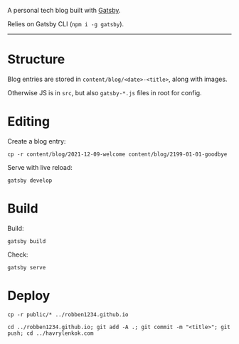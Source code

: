 A personal tech blog built with [Gatsby](https://www.gatsbyjs.com).

Relies on Gatsby CLI (`npm i -g gatsby`).

---

# Structure

Blog entries are stored in `content/blog/<date>-<title>`, along with images.

Otherwise JS is in `src`, but also `gatsby-*.js` files in root for config.

# Editing

Create a blog entry:

`cp -r content/blog/2021-12-09-welcome content/blog/2199-01-01-goodbye`

Serve with live reload:

`gatsby develop`

# Build

Build:

`gatsby build`

Check:

`gatsby serve`

# Deploy

```
cp -r public/* ../robben1234.github.io

cd ../robben1234.github.io; git add -A .; git commit -m "<title>"; git push; cd ../havrylenkok.com
```


